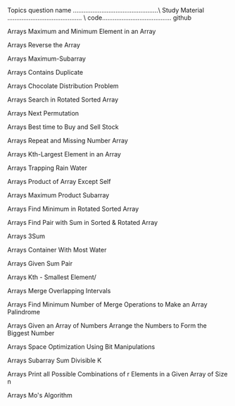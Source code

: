 Topics   question name ................................................\ Study Material .......................................... \ code.......................................  github

Arrays	Maximum and Minimum Element in an Array

Arrays	Reverse the Array

Arrays	Maximum-Subarray

Arrays	Contains Duplicate

Arrays	Chocolate Distribution Problem

Arrays	Search in Rotated Sorted Array

Arrays	Next Permutation

Arrays	Best time to Buy and Sell Stock

Arrays	Repeat and Missing Number Array

Arrays	Kth-Largest Element in an Array

Arrays	Trapping Rain Water

Arrays	Product of Array Except Self

Arrays	Maximum Product Subarray

Arrays	Find Minimum in Rotated Sorted Array

Arrays	Find Pair with Sum in Sorted & Rotated Array

Arrays	3Sum

Arrays	Container With Most Water

Arrays	Given Sum Pair

Arrays	Kth - Smallest Element/

Arrays	Merge Overlapping Intervals

Arrays	Find Minimum Number of Merge Operations to Make an Array Palindrome

Arrays	Given an Array of Numbers Arrange the Numbers to Form the Biggest Number

Arrays	Space Optimization Using Bit Manipulations

Arrays	Subarray Sum Divisible K


Arrays	Print all Possible Combinations of r Elements in a Given Array of Size n

Arrays	Mo's Algorithm

